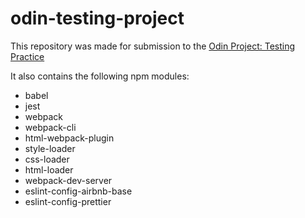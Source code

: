 # odin-testing-project

This repository was made for submission to the [Odin Project: Testing Practice](https://www.theodinproject.com/lessons/node-path-javascript-testing-practice) 

It also contains the following npm modules: 
- babel
- jest
- webpack 
- webpack-cli
- html-webpack-plugin
- style-loader 
- css-loader
- html-loader
- webpack-dev-server
- eslint-config-airbnb-base 
- eslint-config-prettier
